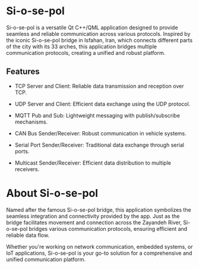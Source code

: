 # Si-o-se-pol

Si-o-se-pol is a versatile Qt C++/QML application designed to provide seamless and reliable communication across various protocols. Inspired by the iconic Si-o-se-pol bridge in Isfahan, Iran, which connects different parts of the city with its 33 arches, this application bridges multiple communication protocols, creating a unified and robust platform.

## Features
* TCP Server and Client: Reliable data transmission and reception over TCP.

* UDP Server and Client: Efficient data exchange using the UDP protocol.

* MQTT Pub and Sub: Lightweight messaging with publish/subscribe mechanisms.

* CAN Bus Sender/Receiver: Robust communication in vehicle systems.

* Serial Port Sender/Receiver: Traditional data exchange through serial ports.

* Multicast Sender/Receiver: Efficient data distribution to multiple receivers.

# About Si-o-se-pol
Named after the famous Si-o-se-pol bridge, this application symbolizes the seamless integration and connectivity provided by the app. Just as the bridge facilitates movement and connection across the Zayandeh River, Si-o-se-pol bridges various communication protocols, ensuring efficient and reliable data flow.

Whether you're working on network communication, embedded systems, or IoT applications, Si-o-se-pol is your go-to solution for a comprehensive and unified communication platform.